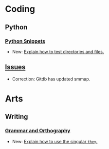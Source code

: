 # Coding

## Python

### [Python Snippets](python_snippets.md)

* New: [Explain how to test directories and files.](python_snippets.md#check-directories-and-files)

## [Issues](issues.md)

* Correction: Gitdb has updated smmap.

# Arts

## Writing

### [Grammar and Orthography](orthography.md)

* New: [Explain how to use the singular `they`.](orthography.md#how-to-use-the-singular-they)